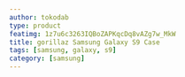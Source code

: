 ```yaml
---
author: tokodab
type: product
featimg: 1z7u6c3263IQBoZAPKqcDq8vAZg7w_MkW
title: gorillaz Samsung Galaxy S9 Case
tags: [samsung, galaxy, s9]
category: [samsung]
---
```

